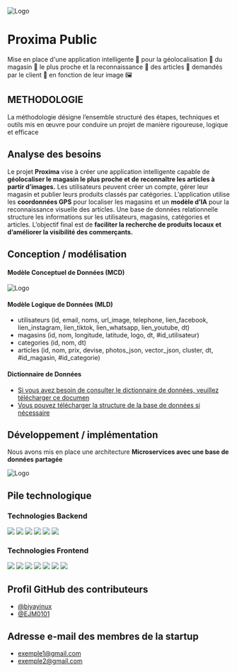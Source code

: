 
![Logo](https://i.postimg.cc/h4VppyZ0/logo-proxima.png)

# Proxima Public

Mise en place d'une application intelligente 🤖 pour la géolocalisation 📍 du magasin 🏬 le plus proche et la reconnaissance 🔎 des articles 🛒 demandés par le client 👤 en fonction de leur image 🖼️

## METHODOLOGIE

La méthodologie désigne l’ensemble structuré des étapes, techniques et outils mis en œuvre pour conduire un projet de manière rigoureuse, logique et efficace
## Analyse des besoins

Le projet **Proxima** vise à créer une application intelligente capable de **géolocaliser le magasin le plus proche et de reconnaître les articles à partir d’images.**
Les utilisateurs peuvent créer un compte, gérer leur magasin et publier leurs produits classés par catégories.
L’application utilise les **coordonnées GPS** pour localiser les magasins et un **modèle d’IA** pour la reconnaissance visuelle des articles.
Une base de données relationnelle structure les informations sur les utilisateurs, magasins, catégories et articles.
L’objectif final est de **faciliter la recherche de produits locaux et d’améliorer la visibilité des commerçants.**
## Conception / modélisation

#### Modèle Conceptuel de Données (MCD)

![Logo](https://i.imgur.com/1djNGeK.png)

#### Modèle Logique de Données (MLD)

- utilisateurs (id, email, noms, url_image, telephone, lien_facebook, lien_instagram,
lien_tiktok, lien_whatsapp, lien_youtube, dt)
- magasins (id, nom, longitude, latitude, logo, dt, #id_utilisateur)
- categories (id, nom, dt)
- articles (id, nom, prix, devise, photos_json, vector_json, cluster, dt, #id_magasin,
#id_categorie)

#### Dictionnaire de Données
 - [Si vous avez besoin de consulter le dictionnaire de données, veuillez télécharger ce documen](https://github.com/biyayinux/proxima-public/blob/main/MERISE/MCD_MLD.pdf)
 - [Vous pouvez télécharger la structure de la base de données si nécessaire](https://github.com/biyayinux/proxima-public/blob/main/FICHIERS/proxima_db.sql)
 

## Développement / implémentation

Nous avons mis en place une architecture **Microservices avec une base de données partagée**

![Logo](https://i.imgur.com/ybRVQB4.png)

## Pile technologique

### Technologies Backend
[![](https://img.shields.io/badge/MySQL-005C84?style=for-the-badge&logo=mysql&logoColor=white)]()
[![](https://img.shields.io/badge/Python-14354C?style=for-the-badge&logo=python&logoColor=white)]()
[![](https://img.shields.io/badge/Flask-000000?style=for-the-badge&logo=flask&logoColor=white)]()
[![](https://img.shields.io/badge/JavaScript-F7DF1E?style=for-the-badge&logo=JavaScript&logoColor=white)]()
[![](https://img.shields.io/badge/Node.js-43853D?style=for-the-badge&logo=node.js&logoColor=white)]()
[![](https://img.shields.io/badge/Express.js-404D59?style=for-the-badge)]()

### Technologies Frontend
[![](https://img.shields.io/badge/HTML5-E34F26?style=for-the-badge&logo=html5&logoColor=white)]()
[![](https://img.shields.io/badge/CSS3-1572B6?style=for-the-badge&logo=css3&logoColor=white)]()
[![](https://img.shields.io/badge/JavaScript-F7DF1E?style=for-the-badge&logo=JavaScript&logoColor=white)]()
[![](https://img.shields.io/badge/TypeScript-007ACC?style=for-the-badge&logo=typescript&logoColor=white)]()
[![](https://img.shields.io/badge/React-20232A?style=for-the-badge&logo=react&logoColor=61DAFB)]()
[![](https://img.shields.io/badge/Tailwind_CSS-38B2AC?style=for-the-badge&logo=tailwind-css&logoColor=white)]()
[![](https://img.shields.io/badge/Figma-F24E1E?style=for-the-badge&logo=figma&logoColor=white)]()

## Profil GitHub des contributeurs

- [@biyayinux](https://github.com/biyayinux)
- [@EJM0101](https://github.com/EJM0101)

## Adresse e-mail des membres de la startup

- exemple1@gmail.com
- exemple2@gmail.com



